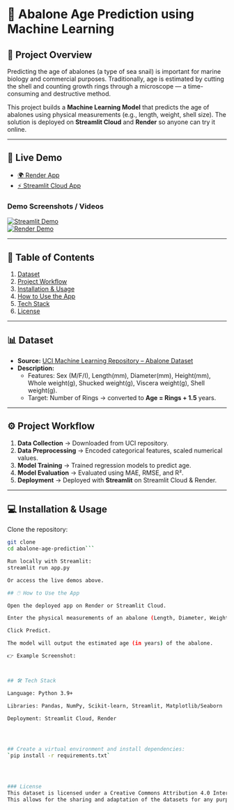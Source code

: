 # 🐚 Abalone Age Prediction using Machine Learning  

## 📌 Project Overview  
Predicting the age of abalones (a type of sea snail) is important for marine biology and commercial purposes. Traditionally, age is estimated by cutting the shell and counting growth rings through a microscope — a time-consuming and destructive method.  

This project builds a **Machine Learning Model** that predicts the age of abalones using physical measurements (e.g., length, weight, shell size). The solution is deployed on **Streamlit Cloud** and **Render** so anyone can try it online.

---

## 🚀 Live Demo  

- [🌍 Render App](https://abalone-age-predictor-z867.onrender.com)  
- [⚡ Streamlit Cloud App](https://supervisedml--abalone-dw7ulskbtiedqoqgtppg44.streamlit.app/)  

### Demo Screenshots / Videos  
[![Streamlit Demo](images/streamlit_demo.png)](YOUR_STREAMLIT_LINK)  
[![Render Demo](images/render_demo.png)](YOUR_RENDER_LINK)  

---

## 📂 Table of Contents  
1. [Dataset](#-dataset)  
2. [Project Workflow](#-project-workflow)  
3. [Installation & Usage](#-installation--usage)  
4. [How to Use the App](#-how-to-use-the-app)   
5. [Tech Stack](#-tech-stack)    
6. [License](#-license)  

---

## 📊 Dataset  
- **Source:** [UCI Machine Learning Repository – Abalone Dataset](https://archive.ics.uci.edu/ml/datasets/abalone)  
- **Description:**  
  - Features: Sex (M/F/I), Length(mm), Diameter(mm), Height(mm), Whole weight(g), Shucked weight(g), Viscera weight(g), Shell weight(g).  
  - Target: Number of Rings → converted to **Age = Rings + 1.5** years.  

---

## ⚙️ Project Workflow  
1. **Data Collection** → Downloaded from UCI repository.  
2. **Data Preprocessing** → Encoded categorical features, scaled numerical values.  
3. **Model Training** → Trained regression models to predict age.  
4. **Model Evaluation** → Evaluated using MAE, RMSE, and R².  
5. **Deployment** → Deployed with **Streamlit** on Streamlit Cloud & Render.  

---

## 💻 Installation & Usage  

Clone the repository:  
```bash
git clone 
cd abalone-age-prediction```

Run locally with Streamlit:
streamlit run app.py

Or access the live demos above.

## 🖱️ How to Use the App

Open the deployed app on Render or Streamlit Cloud.

Enter the physical measurements of an abalone (Length, Diameter, Weight, etc.).

Click Predict.

The model will output the estimated age (in years) of the abalone.

👉 Example Screenshot:



## 🛠 Tech Stack

Language: Python 3.9+

Libraries: Pandas, NumPy, Scikit-learn, Streamlit, Matplotlib/Seaborn

Deployment: Streamlit Cloud, Render




## Create a virtual environment and install dependencies:
`pip install -r requirements.txt`




### License
This dataset is licensed under a Creative Commons Attribution 4.0 International (CC BY 4.0) license.
This allows for the sharing and adaptation of the datasets for any purpose, provided that the appropriate credit is given.
